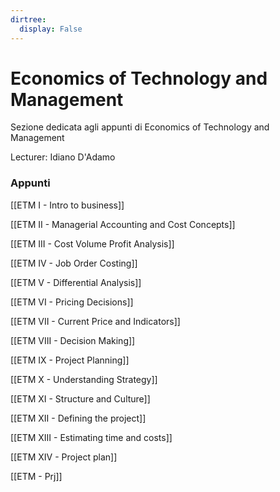 ```yaml
---
dirtree:
  display: False
---
```


# Economics of Technology and Management

Sezione dedicata agli appunti di Economics of Technology and Management

Lecturer: Idiano D'Adamo

### Appunti

[[ETM I - Intro to business]]

[[ETM II - Managerial Accounting and Cost Concepts]]

[[ETM III - Cost Volume Profit Analysis]]

[[ETM IV - Job Order Costing]]

[[ETM V - Differential Analysis]]

[[ETM VI - Pricing Decisions]]

[[ETM VII - Current Price and Indicators]]

[[ETM VIII - Decision Making]]

[[ETM IX - Project Planning]]

[[ETM X - Understanding Strategy]]

[[ETM XI - Structure and Culture]]

[[ETM XII - Defining the project]]

[[ETM XIII - Estimating time and costs]]

[[ETM XIV - Project plan]]

[[ETM - Prj]]
